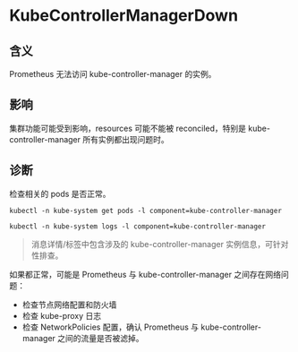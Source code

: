 
# KubeControllerManagerDown

## 含义

Prometheus 无法访问 kube-controller-manager 的实例。

## 影响

集群功能可能受到影响，resources 可能不能被 reconciled，特别是 kube-controller-manager 所有实例都出现问题时。

## 诊断

检查相关的 pods 是否正常。

```shell
kubectl -n kube-system get pods -l component=kube-controller-manager

kubectl -n kube-system logs -l component=kube-controller-manager
```

> 消息详情/标签中包含涉及的 kube-controller-manager 实例信息，可针对性排查。

如果都正常，可能是 Prometheus 与 kube-controller-manager 之间存在网络问题：

- 检查节点网络配置和防火墙
- 检查 kube-proxy 日志
- 检查 NetworkPolicies 配置，确认 Prometheus 与 kube-controller-manager 之间的流量是否被滤掉。
